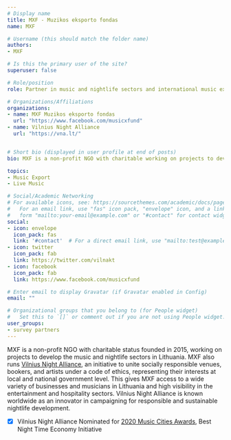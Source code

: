 ```yaml
---
# Display name
title: MXF - Muzikos eksporto fondas
name: MXF

# Username (this should match the folder name)
authors:
- MXF

# Is this the primary user of the site?
superuser: false

# Role/position
role: Partner in music and nightlife sectors and international music exchanges

# Organizations/Affiliations
organizations:
- name: MXF Muzikos eksporto fondas
  url: "https://www.facebook.com/musicxfund"
- name: Vilnius Night Alliance
  url: "https://vna.lt/"


# Short bio (displayed in user profile at end of posts)
bio: MXF is a non-profit NGO with charitable working on projects to develop the music and nightlife sectors in Lithuania and international music exchanges.

topics:
- Music Export
- Live Music

# Social/Academic Networking
# For available icons, see: https://sourcethemes.com/academic/docs/page-builder/#icons
#   For an email link, use "fas" icon pack, "envelope" icon, and a link in the
#   form "mailto:your-email@example.com" or "#contact" for contact widget.
social:
- icon: envelope
  icon_pack: fas
  link: '#contact'  # For a direct email link, use "mailto:test@example.org".
- icon: twitter
  icon_pack: fab
  link: https://twitter.com/vilnakt
- icon: facebook
  icon_pack: fab
  link: https://www.facebook.com/musicxfund

# Enter email to display Gravatar (if Gravatar enabled in Config)
email: ""

# Organizational groups that you belong to (for People widget)
#   Set this to `[]` or comment out if you are not using People widget.
user_groups:
- survey partners 
---
```


MXF is a non-profit NGO with charitable status founded in 2015, working on projects to develop the music and nightlife sectors in Lithuania. MXF also runs [Vilnius Night Alliance](https://vna.lt/), an initiative to unite socially responsible venues, bookers, and artists under a code of ethics, representing their interests at local and national government level. This gives MXF access to a wide variety of businesses and musicians in Lithuania and high visibility in the entertainment and hospitality sectors. Vilnius Night Alliance is known worldwide as an innovator in campaigning for responsible and sustainable nightlife development.

-[x] Vilnius Night Alliance Nominated for [2020 Music Cities Awards](https://www.musiccitiesevents.com/awards), Best Night Time Economy Initiative 
